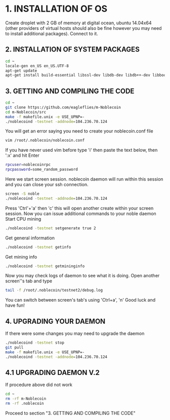 # 1. INSTALLATION OF OS
 Create droplet with 2 GB of memory at digital ocean, ubuntu 14.04x64 (other providers of virtual hosts should also be fine however you may need to install additional packages).
 Connect to it.
 
## 2. INSTALLATION OF SYSTEM PACKAGES
```bash
cd ~
locale-gen en_US en_US.UTF-8 
apt-get update
apt-get install build-essential libssl-dev libdb-dev libdb++-dev libboost-all-dev libgmp-dev git screen -y
```
## 3. GETTING AND COMPILING THE CODE
```bash
cd ~
git clone https://github.com/eagleflies/m-Noblecoin
cd m-Noblecoin/src
make -f makefile.unix -e USE_UPNP=-
./noblecoind -testnet -addnode=104.236.70.124
```
You will get an error saying you need to create your noblecoin.conf file
```bash
vim /root/.noblecoin/noblecoin.conf
```

If you have never used vim before type 'i' then paste the text below, then ':x' and hit Enter
```bash
rpcuser=noblecoinrpc
rpcpassword=some_random_password
```
Here we start screen session. noblecoin daemon will run within this session and you can close your ssh connection.
```bash
screen -S noble
./noblecoind -testnet -addnode=104.236.70.124
```
Press 'Ctrl'+'a' then 'c' this will open another create within your screen session.
Now you can issue additional commands to your noble daemon
Start CPU mining
```bash
./noblecoind -testnet setgenerate true 2
```
Get general information
```bash
./noblecoind -testnet getinfo
```
Get mining info
```bash
./noblecoind -testnet getmininginfo
```
Now you may check logs of daemon to see what it is doing. Open another screen''s tab and type
```bash
tail -f /root/.noblecoin/testnet2/debug.log
```

You can switch between screen's tab's using 'Ctrl+a', 'n' 
Good luck and have fun!

## 4. UPGRADING YOUR DAEMON
If there were some changes you may need to upgrade the daemon
```bash
./noblecoind -testnet stop
git pull
make -f makefile.unix -e USE_UPNP=-
./noblecoind -testnet -addnode=104.236.70.124
```
## 4.1 UPGRADING DAEMON V.2
If procedure above did not work 
```bash
cd ~
rm -rf m-Noblecoin
rm -rf .noblecoin
```

Proceed to section "3. GETTING AND COMPILING THE CODE"
